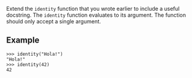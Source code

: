 Extend the `identity` function that you wrote earlier to include a useful docstring. The `identity`
function evaluates to its argument. The function should only accept a single argument.

## Example

```console?lang=python&prompt=>>>
>>> identity("Hola!")
"Hola!"
>>> identity(42)
42
```
